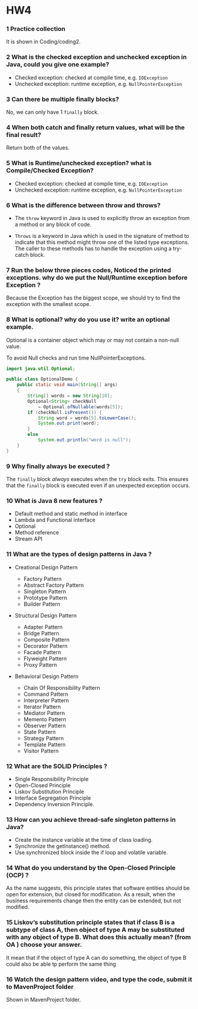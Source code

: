 # HW4

### 1 Practice collection

It is shown in Coding/coding2.

### 2 What is the checked exception and unchecked exception in Java, could you give one example?

+ Checked exception: checked at compile time, e.g. `IOException`
+ Unchecked exception: runtime exception, e.g. `NullPointerException` 

### 3 Can there be multiple finally blocks?

No, we can only have 1 `finally` block.

### 4 When both catch and finally return values, what will be the final result?

Return both of the values.

### 5 What is Runtime/unchecked exception? what is Compile/Checked Exception?

+ Checked exception: checked at compile time, e.g. `IOException`
+ Unchecked exception: runtime exception, e.g. `NullPointerException`

### 6 What is the difference between throw and throws?

+ The `throw` keyword in Java is used to explicitly throw an exception from a method or any block of code. 

+ `Throws` is a keyword in Java which is used in the signature of method to indicate that this method might throw one of the listed type exceptions. The caller to these methods has to handle the exception using a try-catch block. 

### 7 Run the below three pieces codes, Noticed the printed exceptions. why do we put the Null/Runtime exception before Exception ?
Because the Exception has the biggest scope, we should try to find the exception with the smallest scope. 

### 8 What is optional? why do you use it? write an optional example.

Optional is a container object which may or may not contain a non-null value. 

To avoid Null checks and run time NullPointerExceptions.

```java
import java.util.Optional;

public class OptionalDemo {
    public static void main(String[] args)
    {
        String[] words = new String[10];
        Optional<String> checkNull
            = Optional.ofNullable(words[5]);
        if (checkNull.isPresent()) {
            String word = words[5].toLowerCase();
            System.out.print(word);
        }
        else
            System.out.println("word is null");
    }
}
```

### 9 Why finally always be executed ?

The `finally` block *always* executes when the `try` block exits. This ensures that the `finally` block is executed even if an unexpected exception occurs. 

### 10 What is Java 8 new features ?

+ Default method and static method in interface
+ Lambda and Functional interface
+ Optional
+ Method reference
+ Stream API

### 11 What are the types of design patterns in Java ?

+ Creational Design Pattern
  + Factory Pattern
  + Abstract Factory Pattern
  + Singleton Pattern
  + Prototype Pattern
  + Builder Pattern

+ Structural Design Pattern
  + Adapter Pattern
  + Bridge Pattern
  + Composite Pattern
  + Decorator Pattern
  + Facade Pattern
  + Flyweight Pattern
  + Proxy Pattern
+ Behavioral Design Pattern
  + Chain Of Responsibility Pattern
  + Command Pattern
  + Interpreter Pattern
  + Iterator Pattern
  + Mediator Pattern
  + Memento Pattern
  + Observer Pattern
  + State Pattern
  + Strategy Pattern
  + Template Pattern
  + Visitor Pattern

### 12 What are the SOLID Principles ?

+ Single Responsibility Principle
+ Open-Closed Principle
+ Liskov Substitution Principle
+ Interface Segregation Principle
+ Dependency Inversion Principle.

### 13 How can you achieve thread-safe singleton patterns in Java?

+ Create the instance variable at the time of class loading.
+ Synchronize the getInstance() method.
+ Use synchronized block inside the if loop and volatile variable.

### 14 What do you understand by the Open-Closed Principle (OCP) ?

As the name suggests, this principle states that software entities should be open for extension, but closed for modification. As a result, when the business requirements change then the entity can be extended, but not modified.

### 15 Liskov’s substitution principle states that if class B is a subtype of class A, then object of type A may be substituted with any object of type B. What does this actually mean? (from OA ) choose your answer.
It mean that if the object of type A can do something, the object of type B could also be able tp 
perform the same thing

### 16 Watch the design pattern video, and type the code, submit it to MavenProject folder

Shown in MavenProject folder.